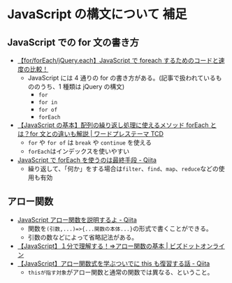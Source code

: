 # JavaScript の構文について 補足

## JavaScript での for 文の書き方

-   [【for/forEach/jQuery.each】JavaScript で foreach するためのコードと速度の比較！](https://www.creativevillage.ne.jp/72411)
    -   JavaScript には 4 通りの for の書き方がある。(記事で扱われているもののうち、1 種類は jQuery の構文)
        -   `for`
        -   `for in`
        -   `for of`
        -   `forEach`
-   [【JavaScript の基本】配列の繰り返し処理に使えるメソッド forEach とは？for 文との違いも解説 | ワードプレステーマ TCD](https://tcd-theme.com/2021/07/javascript-foreach.html)
    -   `for` や `for of` は `break` や `continue` を使える
    -   `forEach`はインデックスを使いやすい
-   [JavaScript で forEach を使うのは最終手段 - Qiita](https://qiita.com/diescake/items/70d9b0cbd4e3d5cc6fce)
    -   繰り返して、「何か」をする場合は`filter`、`find`、`map`、`reduce`などの使用も有効

## アロー関数

-   [JavaScript アロー関数を説明するよ - Qiita](https://qiita.com/may88seiji/items/4a49c7c78b55d75d693b)
    -   関数を`(引数,...)=>{...関数の本体...}`の形式で書くことができる。
    -   引数の数などによって省略記法がある。
-   [【JavaScript】１分で理解する！=>アロー関数の基本 | ビズドットオンライン](https://it-biz.online/web-design/arrow-function/#toc1)
-   [【JavaScript】アロー関数式を学ぶついでに this も復習する話 - Qiita](https://qiita.com/mejileben/items/69e5facdb60781927929)
    -   `thisが指す対象`がアロー関数と通常の関数では異なる、ということ。
